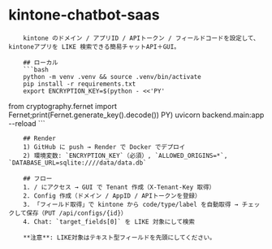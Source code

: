 # kintone-chatbot-saas

        kintone のドメイン / アプリID / APIトークン / フィールドコードを設定して、kintoneアプリを LIKE 検索できる簡易チャットAPI＋GUI。

        ## ローカル
        ```bash
        python -m venv .venv && source .venv/bin/activate
        pip install -r requirements.txt
        export ENCRYPTION_KEY=$(python - <<'PY'
from cryptography.fernet import Fernet;print(Fernet.generate_key().decode())
PY)
        uvicorn backend.main:app --reload
        ```

        ## Render
        1) GitHub に push → Render で Docker でデプロイ  
        2) 環境変数: `ENCRYPTION_KEY`（必須）, `ALLOWED_ORIGINS=*`, `DATABASE_URL=sqlite:////data/data.db`

        ## フロー
        1. / にアクセス → GUI で Tenant 作成（X-Tenant-Key 取得）
        2. Config 作成（ドメイン / AppID / APIトークンを登録）
        3. 「フィールド取得」で kintone から code/type/label を自動取得 → チェックして保存（PUT /api/configs/{id}）
        4. Chat: `target_fields[0]` を LIKE 対象にして検索

        **注意**: LIKE対象はテキスト型フィールドを先頭にしてください。